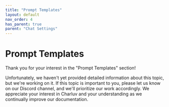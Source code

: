 ```yaml
---
title: "Prompt Templates"
layout: default
nav_order: 4
has_parent: true
parent: "Chat Settings"
---
```


# Prompt Templates

Thank you for your interest in the "Prompt Templates" section!

Unfortunately, we haven't yet provided detailed information about this topic, but we're working on it. If this topic is important to you, please let us know on our Discord channel, and we'll prioritize our work accordingly. We appreciate your interest in Charluv and your understanding as we continually improve our documentation.

